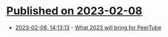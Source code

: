 # [Published on 2023-02-08](index.md)

* [2023-02-08, 14:13:13](https://news.ycombinator.com/item?id=34708233) - [What 2023 will bring for PeerTube](https://joinpeertube.org/news/roadmap-v6)

